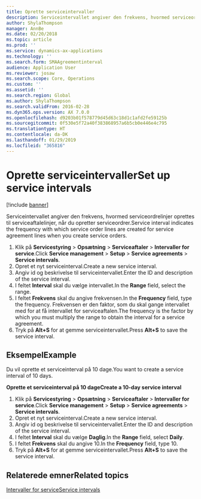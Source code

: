 ```yaml
---
title: Oprette serviceintervaller
description: Serviceintervallet angiver den frekvens, hvormed serviceordrelinjer oprettes til serviceaftalelinjer, når du opretter serviceordrer.
author: ShylaThompson
manager: AnnBe
ms.date: 02/20/2018
ms.topic: article
ms.prod: ''
ms.service: dynamics-ax-applications
ms.technology: ''
ms.search.form: SMAAgreementinterval
audience: Application User
ms.reviewer: josaw
ms.search.scope: Core, Operations
ms.custom: ''
ms.assetid: ''
ms.search.region: Global
ms.author: ShylaThompson
ms.search.validFrom: 2016-02-28
ms.dyn365.ops.version: AX 7.0.0
ms.openlocfilehash: d9203b01f578779d45d63c18d1c1afd2fe59125b
ms.sourcegitcommit: 0f530e5f72a40f383868957a6b5cb0e446e4c795
ms.translationtype: HT
ms.contentlocale: da-DK
ms.lasthandoff: 01/29/2019
ms.locfileid: "365816"
---
```

# <a name="set-up-service-intervals"></a><span data-ttu-id="4c84e-103">Oprette serviceintervaller</span><span class="sxs-lookup"><span data-stu-id="4c84e-103">Set up service intervals</span></span>  

[!include [banner](../includes/banner.md)]

<span data-ttu-id="4c84e-104">Serviceintervallet angiver den frekvens, hvormed serviceordrelinjer oprettes til serviceaftalelinjer, når du opretter serviceordrer.</span><span class="sxs-lookup"><span data-stu-id="4c84e-104">Service interval indicates the frequency with which service order lines are created for service agreement lines when you create service orders.</span></span>

1. <span data-ttu-id="4c84e-105">Klik på **Servicestyring** \> **Opsætning** \> **Serviceaftaler** \> **Intervaller for service**.</span><span class="sxs-lookup"><span data-stu-id="4c84e-105">Click **Service management** \> **Setup** \> **Service agreements** \> **Service intervals**.</span></span>
2. <span data-ttu-id="4c84e-106">Opret et nyt serviceinterval.</span><span class="sxs-lookup"><span data-stu-id="4c84e-106">Create a new service interval.</span></span>
3. <span data-ttu-id="4c84e-107">Angiv id og beskrivelse til serviceintervallet.</span><span class="sxs-lookup"><span data-stu-id="4c84e-107">Enter the ID and description of the service interval.</span></span>
4. <span data-ttu-id="4c84e-108">I feltet **Interval** skal du vælge intervallet.</span><span class="sxs-lookup"><span data-stu-id="4c84e-108">In the **Range** field, select the range.</span></span>
5. <span data-ttu-id="4c84e-109">I feltet **Frekvens** skal du angive frekvensen.</span><span class="sxs-lookup"><span data-stu-id="4c84e-109">In the **Frequency** field, type the frequency.</span></span> <span data-ttu-id="4c84e-110">Frekvensen er den faktor, som du skal gange intervallet med for at få intervallet for serviceaftalen.</span><span class="sxs-lookup"><span data-stu-id="4c84e-110">The frequency is the factor by which you must multiply the range to obtain the interval for a service agreement.</span></span>
6. <span data-ttu-id="4c84e-111">Tryk på **Alt+S** for at gemme serviceintervallet.</span><span class="sxs-lookup"><span data-stu-id="4c84e-111">Press **Alt+S** to save the service interval.</span></span>

## <a name="example"></a><span data-ttu-id="4c84e-112">Eksempel</span><span class="sxs-lookup"><span data-stu-id="4c84e-112">Example</span></span>

<span data-ttu-id="4c84e-113">Du vil oprette et serviceinterval på 10 dage.</span><span class="sxs-lookup"><span data-stu-id="4c84e-113">You want to create a service interval of 10 days.</span></span>

<span data-ttu-id="4c84e-114">**Oprette et serviceinterval på 10 dage**</span><span class="sxs-lookup"><span data-stu-id="4c84e-114">**Create a 10-day service interval**</span></span>

1. <span data-ttu-id="4c84e-115">Klik på **Servicestyring** \> **Opsætning** \> **Serviceaftaler** \> **Intervaller for service**.</span><span class="sxs-lookup"><span data-stu-id="4c84e-115">Click **Service management** \> **Setup** \> **Service agreements** \> **Service intervals**.</span></span>
2. <span data-ttu-id="4c84e-116">Opret et nyt serviceinterval.</span><span class="sxs-lookup"><span data-stu-id="4c84e-116">Create a new service interval.</span></span>
3. <span data-ttu-id="4c84e-117">Angiv id og beskrivelse til serviceintervallet.</span><span class="sxs-lookup"><span data-stu-id="4c84e-117">Enter the ID and description of the service interval.</span></span>
4. <span data-ttu-id="4c84e-118">I feltet **Interval** skal du vælge **Daglig**.</span><span class="sxs-lookup"><span data-stu-id="4c84e-118">In the **Range** field, select **Daily**.</span></span>
5. <span data-ttu-id="4c84e-119">I feltet **Frekvens** skal du angive 10.</span><span class="sxs-lookup"><span data-stu-id="4c84e-119">In the **Frequency** field, type 10.</span></span>
6. <span data-ttu-id="4c84e-120">Tryk på **Alt+S** for at gemme serviceintervallet.</span><span class="sxs-lookup"><span data-stu-id="4c84e-120">Press **Alt+S** to save the service interval.</span></span>

## <a name="related-topics"></a><span data-ttu-id="4c84e-121">Relaterede emner</span><span class="sxs-lookup"><span data-stu-id="4c84e-121">Related topics</span></span>

[<span data-ttu-id="4c84e-122">Intervaller for service</span><span class="sxs-lookup"><span data-stu-id="4c84e-122">Service intervals</span></span>](service-intervals.md)  
